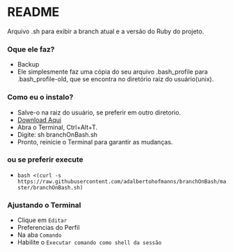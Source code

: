 # README #

Arquivo .sh para exibir a branch atual e a versão do Ruby do projeto.

### Oque ele faz? ###

* Backup
* Ele simplesmente faz uma cópia do seu arquivo .bash_profile para .bash_profile-old, que se encontra no diretório raiz do usuário(unix).

### Como eu o instalo? ###

* Salve-o na raiz do usuário, se preferir em outro diretorio.
* [Download Aqui](https://bitbucket.org/adalbertohofmann/branchonbash/raw/442a1fb9a7d447570dd94e658347dc3245fbc789/branchOnBash.sh)
* Abra o Terminal, Ctrl+Alt+T.
* Digite: sh branchOnBash.sh
* Pronto, reinicie o Terminal para garantir as mudanças.

### ou se preferir execute ###
* `bash <(curl -s https://raw.githubusercontent.com/adalbertohofmanns/branchOnBash/master/branchOnBash.sh)`

### Ajustando o Terminal ###

* Clique em `Editar`
* Preferencias do Perfil
* Na aba `Comando`
* Habilite o `Executar comando como shell da sessão`

